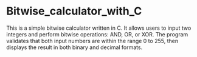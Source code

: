 # Bitwise_calculator_with_C

This is a simple bitwise calculator written in C.
It allows users to input two integers and perform bitwise operations:
AND, OR, or XOR.
The program validates that both input numbers are within the range 0 to 255, then displays the result in both binary and decimal formats.
